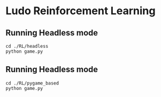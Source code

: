 # Ludo Reinforcement Learning
## Running Headless mode
```
cd ./RL/headless
python game.py
```

## Running Headless mode
```
cd ./RL/pygame_based
python game.py
```